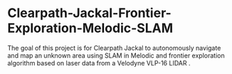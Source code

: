 # Clearpath-Jackal-Frontier-Exploration-Melodic-SLAM
The goal of this project is for Clearpath Jackal to autonomously navigate and map an unknown area using SLAM in Melodic and frontier exploration algorithm based on laser data from a Velodyne VLP-16 LIDAR .

